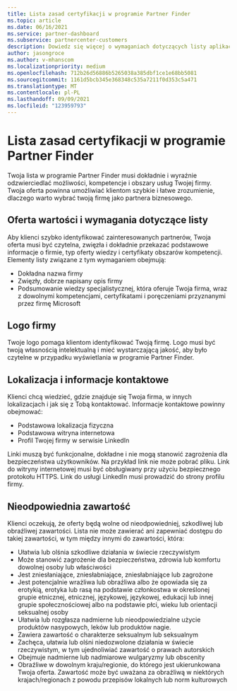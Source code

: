 ```yaml
---
title: Lista zasad certyfikacji w programie Partner Finder
ms.topic: article
ms.date: 06/16/2021
ms.service: partner-dashboard
ms.subservice: partnercenter-customers
description: Dowiedz się więcej o wymaganiach dotyczących listy aplikacji Partner Finder.
author: jasongroce
ms.author: v-mhanscom
ms.localizationpriority: medium
ms.openlocfilehash: 712b26d56886b5265038a385dbf1ce1e68bb5081
ms.sourcegitcommit: 1161d5bcb345e368348c535a7211f0d353c5a471
ms.translationtype: MT
ms.contentlocale: pl-PL
ms.lasthandoff: 09/09/2021
ms.locfileid: "123959793"
---
```

# <a name="partner-finder-listing-certification-policies"></a>Lista zasad certyfikacji w programie Partner Finder

Twoja lista w programie Partner Finder musi dokładnie i wyraźnie odzwierciedlać możliwości, kompetencje i obszary usług Twojej firmy. Twoja oferta powinna umożliwiać klientom szybkie i łatwe zrozumienie, dlaczego warto wybrać twoją firmę jako partnera biznesowego.

## <a name="value-proposition-and-listing-requirements"></a>Oferta wartości i wymagania dotyczące listy

Aby klienci szybko identyfikować zainteresowanych partnerów, Twoja oferta musi być czytelna, zwięzła i dokładnie przekazać podstawowe informacje o firmie, typ oferty wiedzy i certyfikaty obszarów kompetencji. Elementy listy związane z tym wymaganiem obejmują:

- Dokładna nazwa firmy
- Zwięzły, dobrze napisany opis firmy
- Podsumowanie wiedzy specjalistycznej, która oferuje Twoja firma, wraz z dowolnymi kompetencjami, certyfikatami i poręczeniami przyznanymi przez firmę Microsoft

## <a name="company-logo"></a>Logo firmy

Twoje logo pomaga klientom identyfikować Twoją firmę. Logo musi być twoją własnością intelektualną i mieć wystarczającą jakość, aby było czytelne w przypadku wyświetlania w programie Partner Finder.

## <a name="location-and-contact-information"></a>Lokalizacja i informacje kontaktowe

Klienci chcą wiedzieć, gdzie znajduje się Twoja firma, w innych lokalizacjach i jak się z Tobą kontaktować. Informacje kontaktowe powinny obejmować:

- Podstawowa lokalizacja fizyczna
- Podstawowa witryna internetowa
- Profil Twojej firmy w serwisie LinkedIn

Linki muszą być funkcjonalne, dokładne i nie mogą stanowić zagrożenia dla bezpieczeństwa użytkowników. Na przykład link nie może pobrać pliku. Link do witryny internetowej musi być obsługiwany przy użyciu bezpiecznego protokołu HTTPS. Link do usługi LinkedIn musi prowadzić do strony profilu firmy.

## <a name="inappropriate-content"></a>Nieodpowiednia zawartość

Klienci oczekują, że oferty będą wolne od nieodpowiedniej, szkodliwej lub obraźliwej zawartości. Lista nie może zawierać ani zapewniać dostępu do takiej zawartości, w tym między innymi do zawartości, która:

- Ułatwia lub olśnia szkodliwe działania w świecie rzeczywistym
- Może stanowić zagrożenie dla bezpieczeństwa, zdrowia lub komfortu dowolnej osoby lub właściwości
- Jest zniesłaniające, zniesłabniające, zniesłabniające lub zagrożone
- Jest potencjalnie wrażliwa lub obraźliwa albo że opowiada się za erotykią, erotyka lub rasą na podstawie członkostwa w określonej grupie etnicznej, etnicznej, językowej, językowej, edukacji lub innej grupie społecznościowej albo na podstawie płci, wieku lub orientacji seksualnej osoby
- Ułatwia lub rozgłasza nadmierne lub nieodpowiedzialne użycie produktów nasypowych, leków lub produktów nagie.
- Zawiera zawartość o charakterze seksualnym lub seksualnym
- Zachęca, ułatwia lub olśni niedozwolone działania w świecie rzeczywistym, w tym ujednoliwiać zawartość o prawach autorskich
- Obejmuje nadmierne lub nadmiarowe wulgaryzmy lub obscenity
- Obraźliwe w dowolnym kraju/regionie, do którego jest ukierunkowana Twoja oferta. Zawartość może być uważana za obraźliwą w niektórych krajach/regionach z powodu przepisów lokalnych lub norm kulturowych
